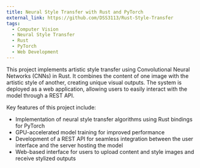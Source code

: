 ```yaml
---
title: Neural Style Transfer with Rust and PyTorch
external_link: https://github.com/DSS3113/Rust-Style-Transfer
tags:
  - Computer Vision
  - Neural Style Transfer
  - Rust
  - PyTorch
  - Web Development
---
```


This project implements artistic style transfer using Convolutional Neural Networks (CNNs) in Rust. It combines the content of one image with the artistic style of another, creating unique visual outputs. The system is deployed as a web application, allowing users to easily interact with the model through a REST API.

<!--more-->

Key features of this project include:
- Implementation of neural style transfer algorithms using Rust bindings for PyTorch
- GPU-accelerated model training for improved performance
- Development of a REST API for seamless integration between the user interface and the server hosting the model
- Web-based interface for users to upload content and style images and receive stylized outputs